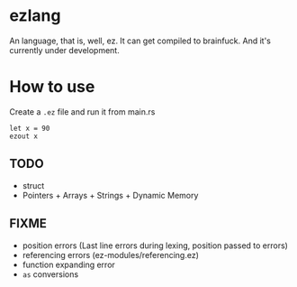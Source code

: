 # ezlang
An language, that is, well, ez. It can get compiled to brainfuck. And it's currently under development.

# How to use
Create a `.ez` file and run it from main.rs
```
let x = 90
ezout x
```

## TODO
* struct
* Pointers + Arrays + Strings + Dynamic Memory

## FIXME
* position errors (Last line errors during lexing, position passed to errors)
* referencing errors (ez-modules/referencing.ez)
* function expanding error
* `as` conversions
